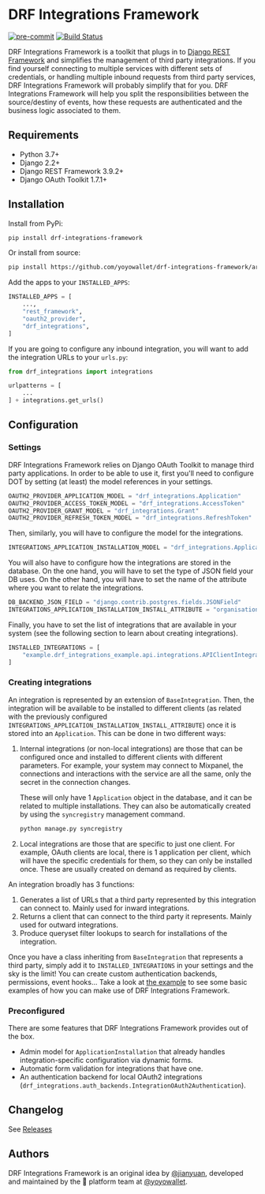 # DRF Integrations Framework

[![pre-commit](https://img.shields.io/badge/pre--commit-enabled-brightgreen?logo=pre-commit&logoColor=white)](https://github.com/pre-commit/pre-commit)
[![Build Status](https://img.shields.io/endpoint.svg?url=https%3A%2F%2Factions-badge.atrox.dev%2Fyoyowallet%2Fdrf-integrations-framework%2Fbadge%3Fref%3Dmaster&style=flat)](https://actions-badge.atrox.dev/yoyowallet/drf-integrations-framework/goto?ref=master)

DRF Integrations Framework is a toolkit that plugs in to [Django REST Framework](https://www.django-rest-framework.org/)
and simplifies the management of third party integrations. If you find yourself connecting to multiple services with
different sets of credentials, or handling multiple inbound requests from third party services, DRF Integrations
Framework will probably simplify that for you. DRF Integrations Framework will help you split the responsibilities
between the source/destiny of events, how these requests are authenticated and the business logic associated to them.

## Requirements
- Python 3.7+
- Django 2.2+
- Django REST Framework 3.9.2+
- Django OAuth Toolkit 1.7.1+

## Installation
Install from PyPi:
```bash
pip install drf-integrations-framework
```
Or install from source:
```bash
pip install https://github.com/yoyowallet/drf-integrations-framework/archive/v0.7.0.tar.gz
```

Add the apps to your `INSTALLED_APPS`:
```python
INSTALLED_APPS = [
    ...,
    "rest_framework",
    "oauth2_provider",
    "drf_integrations",
]
```

If you are going to configure any inbound integration, you will want to add the integration URLs to your `urls.py`:
```python
from drf_integrations import integrations

urlpatterns = [
    ...
] + integrations.get_urls()
```

## Configuration
### Settings
DRF Integrations Framework relies on Django OAuth Toolkit to manage third party applications. In order to be able to use
it, first you'll need to configure DOT by setting (at least) the model references in your settings.
```python
OAUTH2_PROVIDER_APPLICATION_MODEL = "drf_integrations.Application"
OAUTH2_PROVIDER_ACCESS_TOKEN_MODEL = "drf_integrations.AccessToken"
OAUTH2_PROVIDER_GRANT_MODEL = "drf_integrations.Grant"
OAUTH2_PROVIDER_REFRESH_TOKEN_MODEL = "drf_integrations.RefreshToken"
```
Then, similarly, you will have to configure the model for the integrations.
```python
INTEGRATIONS_APPLICATION_INSTALLATION_MODEL = "drf_integrations.ApplicationInstallation"
```
You will also have to configure how the integrations are stored in the database. On the one hand, you will have to set
the type of JSON field your DB uses. On the other hand, you will have to set the name of the attribute where you want to
relate the integrations.
```python
DB_BACKEND_JSON_FIELD = "django.contrib.postgres.fields.JSONField"
INTEGRATIONS_APPLICATION_INSTALLATION_INSTALL_ATTRIBUTE = "organisation"
```
Finally, you have to set the list of integrations that are available in your system (see the following section to learn
about creating integrations).
```python
INSTALLED_INTEGRATIONS = [
    "example.drf_integrations_example.api.integrations.APIClientIntegration",
]
```
### Creating integrations
An integration is represented by an extension of `BaseIntegration`. Then, the integration will be available to be
installed to different clients (as related with the previously configured
`INTEGRATIONS_APPLICATION_INSTALLATION_INSTALL_ATTRIBUTE`) once it is stored into an `Application`. This can be done in
two different ways:
1. Internal integrations (or non-local integrations) are those that can be configured once and installed to different clients with different
parameters. For example, your system may connect to Mixpanel, the connections and interactions with the service are all
the same, only the secret in the connection changes.

   These will only have 1 `Application` object in the database, and it can be related to multiple installations. They
   can also be automatically created by using the `syncregistry` management command.
   ```bash
   python manage.py syncregistry
   ```

1. Local integrations are those that are specific to just one client. For example, OAuth clients are local, there is
1 application per client, which will have the specific credentials for them, so they can only be installed once. These
are usually created on demand as required by clients.

An integration broadly has 3 functions:
1. Generates a list of URLs that a third party represented by this integration can connect to.
Mainly used for inward integrations.
1. Returns a client that can connect to the third party it represents. Mainly used for outward integrations.
1. Produce queryset filter lookups to search for installations of the integration.

Once you have a class inheriting from `BaseIntegration` that represents a third party, simply add it to
`INSTALLED_INTEGRATIONS` in your settings and the sky is the limit! You can create custom authentication backends,
permissions, event hooks... Take a look at [the example](example) to see some basic examples of how you can make use
of DRF Integrations Framework.

### Preconfigured
There are some features that DRF Integrations Framework provides out of the box.

- Admin model for `ApplicationInstallation` that already handles integration-specific configuration via dynamic forms.
- Automatic form validation for integrations that have one.
- An authentication backend for local OAuth2 integrations
(`drf_integrations.auth_backends.IntegrationOAuth2Authentication`).

## Changelog
See [Releases](https://github.com/yoyowallet/drf-integrations-framework/releases)

## Authors
DRF Integrations Framework is an original idea by [@jianyuan](https://github.com/jianyuan), developed and maintained by
the &#x1F918; platform team at [@yoyowallet](https://github.com/yoyowallet).
